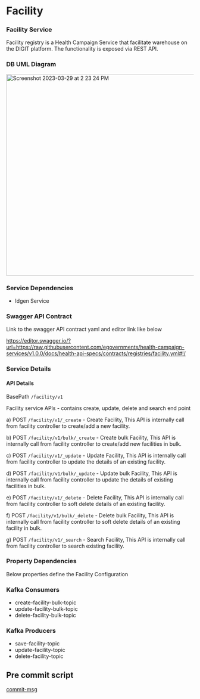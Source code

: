 # Facility

### Facility Service
Facility registry is a Health Campaign Service that facilitate warehouse on the DIGIT platform. The functionality is exposed via REST API.

### DB UML Diagram

<img width="541" alt="Screenshot 2023-03-29 at 2 23 24 PM" src="https://user-images.githubusercontent.com/123379163/228481126-e55c4d15-196c-4991-83cf-dffd10d1edc2.png">

### Service Dependencies
- Idgen Service

### Swagger API Contract
Link to the swagger API contract yaml and editor link like below

https://editor.swagger.io/?url=https://raw.githubusercontent.com/egovernments/health-campaign-services/v1.0.0/docs/health-api-specs/contracts/registries/facility.yml#!/

### Service Details

#### API Details
BasePath `/facility/v1`

Facility service APIs - contains create, update, delete and search end point

a) POST `/facility/v1/_create` - Create Facility, This API is internally call from facility controller to create/add a new facility.

b) POST `/facility/v1/bulk/_create` - Create bulk Facility, This API is internally call from facility controller to create/add new facilities in bulk.

c) POST `/facility/v1/_update` - Update Facility, This API is internally call from facility controller to update the details of an existing facility.

d) POST `/facility/v1/bulk/_update` - Update bulk Facility, This API is internally call from facility controller to update the details of existing facilities in bulk.

e) POST `/facility/v1/_delete` - Delete Facility, This API is internally call from facility controller to soft delete details of an existing facility.

f) POST `/facility/v1/bulk/_delete` - Delete bulk Facility, This API is internally call from facility controller to soft delete details of an existing facility in bulk.

g) POST `/facility/v1/_search` - Search Facility, This API is internally call from facility controller to search existing facility.

### Property Dependencies

Below properties define the Facility Configuration

### Kafka Consumers

- create-facility-bulk-topic
- update-facility-bulk-topic
- delete-facility-bulk-topic

### Kafka Producers

- save-facility-topic
- update-facility-topic
- delete-facility-topic

## Pre commit script

[commit-msg](https://gist.github.com/jayantp-egov/14f55deb344f1648503c6be7e580fa12)
